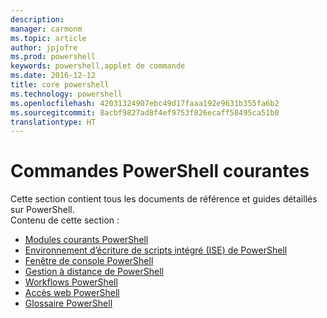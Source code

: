 ```yaml
---
description: 
manager: carmonm
ms.topic: article
author: jpjofre
ms.prod: powershell
keywords: powershell,applet de commande
ms.date: 2016-12-12
title: core powershell
ms.technology: powershell
ms.openlocfilehash: 42031324907ebc49d17faaa192e9631b355fa6b2
ms.sourcegitcommit: 8acbf9827ad8f4ef9753f826ecaff58495ca51b0
translationtype: HT
---
```

#  <a name="common-powershell"></a>Commandes PowerShell courantes
Cette section contient tous les documents de référence et guides détaillés sur PowerShell.  
Contenu de cette section :
-  [Modules courants PowerShell](core-modules.md)
-  [Environnement d’écriture de scripts intégré (ISE) de PowerShell](ise-guide.md)
-  [Fenêtre de console PowerShell](console-guide.md)
-  [Gestion à distance de PowerShell](Running-Remote-Commands.md)
-  [Workflows PowerShell](workflows-guide.md)
-  [Accès web PowerShell](web-access.md)
-  [Glossaire PowerShell](../Windows-PowerShell-Glossary.md)

